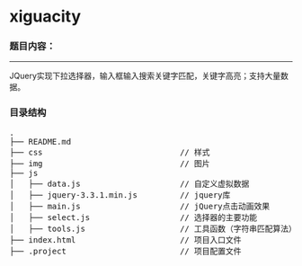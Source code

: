 # xiguacity
### 题目内容：
***
JQuery实现下拉选择器，输入框输入搜索关键字匹配，关键字高亮；支持大量数据。
### 目录结构

<pre>
.
├── README.md
├── css                             // 样式
├── img                             // 图片
├── js      
│   ├── data.js                     // 自定义虚拟数据
│   ├── jquery-3.3.1.min.js         // jquery库
│   ├── main.js                     // jQuery点击动画效果
│   ├── select.js                   // 选择器的主要功能
│   ├── tools.js                    // 工具函数（字符串匹配算法）
├── index.html                      // 项目入口文件
├── .project                        // 项目配置文件

</pre>
